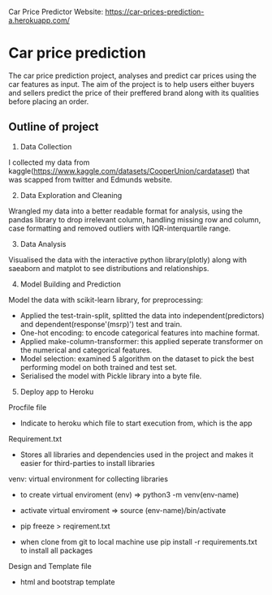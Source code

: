 

Car Price Predictor Website: https://car-prices-prediction-a.herokuapp.com/

# **Car price prediction**
The car price prediction project, analyses and predict car prices using the car features as input. The aim of the project is to help users either buyers and sellers predict the price of their preffered brand along with its qualities before placing an order.

## Outline of project
1. Data Collection

I collected my data from kaggle(https://www.kaggle.com/datasets/CooperUnion/cardataset) that was scapped from twitter and Edmunds website.

2. Data Exploration and Cleaning

Wrangled my data into a better readable format for analysis, using the pandas library to drop irrelevant column, handling missing row and column, case formatting and removed outliers with IQR-interquartile range.

3. Data Analysis

Visualised the data with the interactive python library(plotly) along with saeaborn and matplot to see distributions and relationships.

4. Model Building and Prediction

Model the data with scikit-learn library, for preprocessing:
* Applied the test-train-split, splitted the data into independent(predictors) and dependent(response'(msrp)') test and train.
* One-hot encoding: to encode categorical features into machine format.
* Applied make-column-transformer: this applied seperate transformer on the numerical and categorical features.
* Model selection: examined 5 algorithm on the dataset to pick the best performing model on both trained and test set.
* Serialised the model with Pickle library into a byte file.

5. Deploy app to Heroku

Procfile file
* Indicate to heroku which file to start execution from, which is the app

Requirement.txt
* Stores all libraries and dependencies used in the project and makes it easier for third-parties to install libraries

venv: virtual environment for collecting libraries
* to create virtual enviroment (env) => python3 -m venv(env-name)

* activate virtual enviroment => source (env-name)/bin/activate

* pip freeze > reqirement.txt

* when clone from git to local machine use pip install -r requirements.txt to install all packages

 Design and Template file
 * html and bootstrap template


